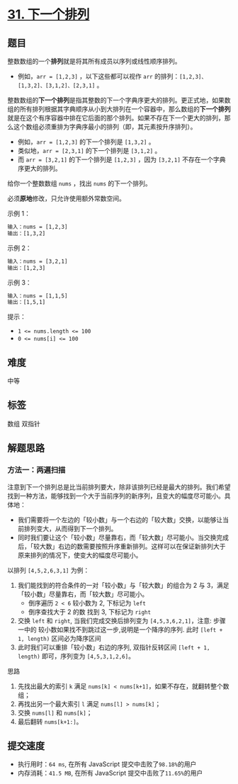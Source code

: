 # [31. 下一个排列](https://leetcode-cn.com/problems/next-permutation/)

## 题目

整数数组的一个**排列**就是将其所有成员以序列或线性顺序排列。

- 例如，`arr = [1,2,3]` ，以下这些都可以视作 `arr` 的排列：`[1,2,3]、[1,3,2]、[3,1,2]、[2,3,1]` 。

整数数组的**下一个排列**是指其整数的下一个字典序更大的排列。更正式地，如果数组的所有排列根据其字典顺序从小到大排列在一个容器中，那么数组的**下一个排列**就是在这个有序容器中排在它后面的那个排列。如果不存在下一个更大的排列，那么这个数组必须重排为字典序最小的排列（即，其元素按升序排列）。

- 例如，`arr = [1,2,3]` 的下一个排列是 `[1,3,2]` 。
- 类似地，`arr = [2,3,1]` 的下一个排列是 `[3,1,2]` 。
- 而 `arr = [3,2,1]` 的下一个排列是 `[1,2,3]` ，因为 `[3,2,1]` 不存在一个字典序更大的排列。

给你一个整数数组 `nums` ，找出 `nums` 的下一个排列。

必须**原地**修改，只允许使用额外常数空间。

示例 1：

```txt
输入：nums = [1,2,3]
输出：[1,3,2]
```

示例 2：

```txt
输入：nums = [3,2,1]
输出：[1,2,3]
```

示例 3：

```txt
输入：nums = [1,1,5]
输出：[1,5,1]
```

提示：

- `1 <= nums.length <= 100`
- `0 <= nums[i] <= 100`

## 难度

中等

## 标签

数组 双指针

## 解题思路

### 方法一：两遍扫描

注意到下一个排列总是比当前排列要大，除非该排列已经是最大的排列。我们希望找到一种方法，能够找到一个大于当前序列的新序列，且变大的幅度尽可能小。具体地：

- 我们需要将一个左边的「较小数」与一个右边的「较大数」交换，以能够让当前排列变大，从而得到下一个排列。
- 同时我们要让这个「较小数」尽量靠右，而「较大数」尽可能小。当交换完成后，「较大数」右边的数需要按照升序重新排列。这样可以在保证新排列大于原来排列的情况下，使变大的幅度尽可能小。

以排列 `[4,5,2,6,3,1]` 为例：

1. 我们能找到的符合条件的一对「较小数」与「较大数」的组合为 2 与 3，满足「较小数」尽量靠右，而「较大数」尽可能小。
   - 倒序遍历 `2 < 6` 较小数为 2, 下标记为 `left`
   - 倒序查找大于 2 的数 找到 3, 下标记为 `right`
2. 交换 `left` 和 `right`, 当我们完成交换后排列变为 `[4,5,3,6,2,1]`，注意: 步骤一中的 较小数如果找不到跳过这一步,说明是一个降序的序列. 此时 `[left + 1, length)` 区间必为降序区间
3. 此时我们可以重排「较小数」右边的序列, 双指针反转区间 `[left + 1, length)` 即可，序列变为 `[4,5,3,1,2,6]`。

思路

1. 先找出最大的索引 `k` 满足 `nums[k] < nums[k+1]`，如果不存在，就翻转整个数组；
2. 再找出另一个最大索引 `l` 满足 `nums[l] > nums[k]`；
3. 交换 `nums[l]` 和 `nums[k]`；
4. 最后翻转 `nums[k+1:]`。

## 提交速度

- 执行用时：`64 ms`, 在所有 JavaScript 提交中击败了`98.18%`的用户
- 内存消耗：`41.5 MB`, 在所有 JavaScript 提交中击败了`11.65%`的用户
